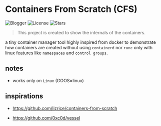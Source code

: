 # Containers From Scratch (CFS)

![Blogger](https://img.shields.io/codecov/c/gh/devopshobbies/containers-from-scratch?logo=codecov&style=for-the-badge)
![License](https://img.shields.io/github/license/devopshobbies/containers-from-scratch?style=for-the-badge)
![Stars](https://img.shields.io/github/stars/devopshobbies/containers-from-scratch?style=for-the-badge)

> This project is created to show the internals of the containers.

a tiny container manager tool highly inspired from docker to demonstrate how containers are created without using `containerd` nor `runc` only with linux features like `namespaces` and `control groups`.

## notes

- works only on `Linux` (GOOS=linux)

## inspirations

- <https://github.com/lizrice/containers-from-scratch>

- <https://github.com/0xc0d/vessel>
